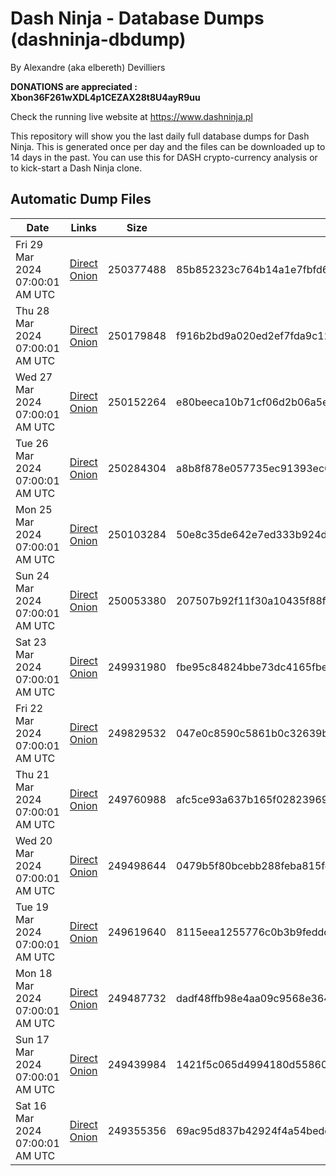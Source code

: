 # Dash Ninja - Database Dumps (dashninja-dbdump)
By Alexandre (aka elbereth) Devilliers

**DONATIONS are appreciated : Xbon36F261wXDL4p1CEZAX28t8U4ayR9uu**

Check the running live website at https://www.dashninja.pl

This repository will show you the last daily full database dumps for Dash Ninja. This is generated once per day and the files can be downloaded up to 14 days in the past.
You can use this for DASH crypto-currency analysis or to kick-start a Dash Ninja clone.


## Automatic Dump Files
| Date | Links | Size | SHA256 |
|--|--|--|--|
| Fri 29 Mar 2024 07:00:01 AM UTC | [Direct](https://oshi.at/jftD) [Onion](http://5ety7tpkim5me6eszuwcje7bmy25pbtrjtue7zkqqgziljwqy3rrikqd.onion/jftD) | 250377488 | 85b852323c764b14a1e7fbfd6b86e6e53302deca252fb18ad9ffe890c655a6c4 | 
| Thu 28 Mar 2024 07:00:01 AM UTC | [Direct](https://oshi.at/jyTE) [Onion](http://5ety7tpkim5me6eszuwcje7bmy25pbtrjtue7zkqqgziljwqy3rrikqd.onion/jyTE) | 250179848 | f916b2bd9a020ed2ef7fda9c1237aa02ae72e21eba5d82e4e2009c84217bbae4 | 
| Wed 27 Mar 2024 07:00:01 AM UTC | [Direct](https://oshi.at/ubwS) [Onion](http://5ety7tpkim5me6eszuwcje7bmy25pbtrjtue7zkqqgziljwqy3rrikqd.onion/ubwS) | 250152264 | e80beeca10b71cf06d2b06a5ef6db19cf40d27d1fbf8b87323a09bb1992740df | 
| Tue 26 Mar 2024 07:00:01 AM UTC | [Direct](https://oshi.at/CGBT) [Onion](http://5ety7tpkim5me6eszuwcje7bmy25pbtrjtue7zkqqgziljwqy3rrikqd.onion/CGBT) | 250284304 | a8b8f878e057735ec91393ec67c110a13c746edfe3202eb6116bad886dafe5f8 | 
| Mon 25 Mar 2024 07:00:01 AM UTC | [Direct](https://oshi.at/AqSL) [Onion](http://5ety7tpkim5me6eszuwcje7bmy25pbtrjtue7zkqqgziljwqy3rrikqd.onion/AqSL) | 250103284 | 50e8c35de642e7ed333b924d78ee86e1cb126d5db568a3cfdf796bd4a60b1185 | 
| Sun 24 Mar 2024 07:00:01 AM UTC | [Direct](https://oshi.at/svAj) [Onion](http://5ety7tpkim5me6eszuwcje7bmy25pbtrjtue7zkqqgziljwqy3rrikqd.onion/svAj) | 250053380 | 207507b92f11f30a10435f88f205d80d13c2438b0d833321bbff63036d698345 | 
| Sat 23 Mar 2024 07:00:01 AM UTC | [Direct](https://oshi.at/FfDA) [Onion](http://5ety7tpkim5me6eszuwcje7bmy25pbtrjtue7zkqqgziljwqy3rrikqd.onion/FfDA) | 249931980 | fbe95c84824bbe73dc4165fbe425425720823f6b097db88fb30de93fcfa54fc9 | 
| Fri 22 Mar 2024 07:00:01 AM UTC | [Direct](https://oshi.at/JpGH) [Onion](http://5ety7tpkim5me6eszuwcje7bmy25pbtrjtue7zkqqgziljwqy3rrikqd.onion/JpGH) | 249829532 | 047e0c8590c5861b0c32639bfb5257ff89316c8104fc89fa6d9932c266fcb82a | 
| Thu 21 Mar 2024 07:00:01 AM UTC | [Direct](https://oshi.at/SfZr) [Onion](http://5ety7tpkim5me6eszuwcje7bmy25pbtrjtue7zkqqgziljwqy3rrikqd.onion/SfZr) | 249760988 | afc5ce93a637b165f0282396953043c059f06b2b15ede5ee22dec4b0b258f708 | 
| Wed 20 Mar 2024 07:00:01 AM UTC | [Direct](https://oshi.at/gapf) [Onion](http://5ety7tpkim5me6eszuwcje7bmy25pbtrjtue7zkqqgziljwqy3rrikqd.onion/gapf) | 249498644 | 0479b5f80bcebb288feba815fc617d6f90c5252d2c650ab77796646939d70830 | 
| Tue 19 Mar 2024 07:00:01 AM UTC | [Direct](https://oshi.at/AdpK) [Onion](http://5ety7tpkim5me6eszuwcje7bmy25pbtrjtue7zkqqgziljwqy3rrikqd.onion/AdpK) | 249619640 | 8115eea1255776c0b3b9fedddd99cca91010d88507aba000a25cb943da61153d | 
| Mon 18 Mar 2024 07:00:01 AM UTC | [Direct](https://oshi.at/Ydxw) [Onion](http://5ety7tpkim5me6eszuwcje7bmy25pbtrjtue7zkqqgziljwqy3rrikqd.onion/Ydxw) | 249487732 | dadf48ffb98e4aa09c9568e3641a3c1b25f39ed6308074af0b27eb00182cbde5 | 
| Sun 17 Mar 2024 07:00:01 AM UTC | [Direct](https://oshi.at/oSwH) [Onion](http://5ety7tpkim5me6eszuwcje7bmy25pbtrjtue7zkqqgziljwqy3rrikqd.onion/oSwH) | 249439984 | 1421f5c065d4994180d558602b71909b33c6d1311e0399ecf83b2bc263f7f410 | 
| Sat 16 Mar 2024 07:00:01 AM UTC | [Direct](https://oshi.at/Nctt) [Onion](http://5ety7tpkim5me6eszuwcje7bmy25pbtrjtue7zkqqgziljwqy3rrikqd.onion/Nctt) | 249355356 | 69ac95d837b42924f4a54bedd1f7d240905d378bbb6ee8b5b647a3ef30b8bd64 | 
